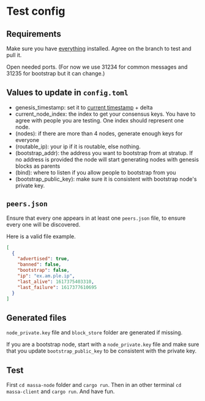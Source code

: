 # Test config

## Requirements
Make sure you have [everything](https://gitlab.com/massalabs/massa-network/-/blob/master/README.md) installed. Agree on the branch to test and pull it.

Open needed ports. (For now we use 31234 for common messages and 31235 for bootstrap but it can change.)

## Values to update in `config.toml`
* genesis_timestamp: set it to [current timestamp](https://www.epochconverter.com/) + delta
* current_node_index: the index to get your consensus keys. You have to agree with people you are testing. One index should represent one node. 
* (nodes):  if there are more than 4 nodes, generate enough keys for everyone
* (routable_ip): your ip if it is routable, else nothing. 
* (bootstrap_addr): the address you want to bootstrap from at stratup. If no address is provided the node will start generating nodes with genesis blocks as parents
* (bind): where to listen if you allow people to bootstrap from you
* (bootstrap_public_key): make sure it is consistent with bootstrap node's private key.

## `peers.json`
Ensure that every one appears in at least one `peers.json` file, to ensure every one will be discovered.

Here is a valid file example.
```json
[
  {
    "advertised": true,
    "banned": false,
    "bootstrap": false,
    "ip": "ex.am.ple.ip",
    "last_alive": 1617375403310,
    "last_failure": 1617377610695
  }
]
```

## Generated files
`node_private.key` file and `block_store` folder are generated if missing. 

If you are a bootstrap node, start with a `node_private.key` file and make sure that you update `bootstrap_public_key` to be consistent with the private key.

## Test
First `cd massa-node` folder and `cargo run`. Then in an other terminal `cd massa-client` and `cargo run`. And have fun.